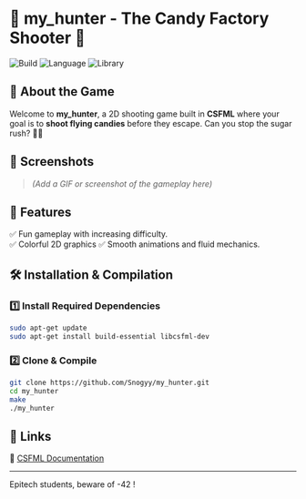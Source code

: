 # 🍭 my_hunter - The Candy Factory Shooter 🍬

![Build](https://img.shields.io/badge/build-passing-brightgreen) ![Language](https://img.shields.io/badge/language-C-blue) ![Library](https://img.shields.io/badge/CSFML-2.5.1-orange)

## 🎯 About the Game
Welcome to **my_hunter**, a 2D shooting game built in **CSFML** where your goal is to **shoot flying candies** before they escape. Can you stop the sugar rush? 🍭🔫

## 📸 Screenshots
> *(Add a GIF or screenshot of the gameplay here)*

## 🚀 Features
✅ Fun gameplay with increasing difficulty.  
✅ Colorful 2D graphics 
✅ Smooth animations and fluid mechanics.  

## 🛠️ Installation & Compilation

### **1️⃣ Install Required Dependencies**
```bash
sudo apt-get update
sudo apt-get install build-essential libcsfml-dev
```

### **2️⃣ Clone & Compile**
```bash
git clone https://github.com/Snogyy/my_hunter.git
cd my_hunter
make
./my_hunter
```

## 🔗 Links
🔗 [CSFML Documentation](https://www.sfml-dev.org/documentation/2.5.1/)  

---

Epitech students, beware of -42 !
